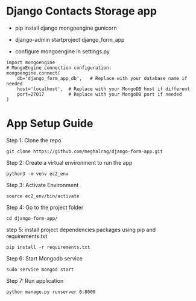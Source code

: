 # Django Contacts Storage app

- pip install django mongoengine gunicorn

- django-admin startproject django_form_app

- configure mongoengine in settings.py
```
import mongoengine
# MongoEngine connection configuration:
mongoengine.connect(
    db='django_form_app_db',   # Replace with your database name if needed
    host='localhost',  # Replace with your MongoDB host if different
    port=27017         # Replace with your MongoDB port if needed
)
```

# App Setup Guide

Step 1: Clone the repo
```
git clone https://github.com/meghalrag/django-form-app.git
```
Step 2: Create a virtual environment to run the app
``` 
python3 -m venv ec2_env 
```
Step 3: Activate Environment
```
source ec2_env/bin/activate
```
Step 4: Go to the project folder
```
cd django-form-app/
```
step 5: install project dependencies packages using pip and requirements.txt
```
pip install -r requirements.txt
```
Step 6: Start Mongodb service
```
sudo service mongod start
```
Step 7: Run application
```
python manage.py runserver 0:8000
```


